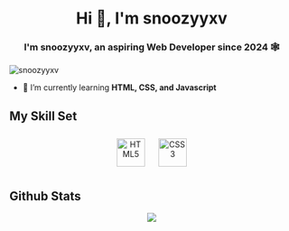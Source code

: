 <h1 align="center">Hi 👋, I'm snoozyyxv</h1>
<h3 align="center">I'm snoozyyxv, an aspiring Web Developer since 2024 🕸️</h3>

<p align="left"> <img src="https://komarev.com/ghpvc/?username=snoozyyxv&label=Profile%20views&color=0e75b6&style=flat" alt="snoozyyxv" /> </p>

- 🌱 I’m currently learning **HTML, CSS, and Javascript**

<p align="left">
</p>

## My Skill Set  

<div align="center">  
<a href="https://en.wikipedia.org/wiki/HTML5" target="_blank"><img style="margin: 10px" src="https://profilinator.rishav.dev/skills-assets/html5-original-wordmark.svg" alt="HTML5" height="50" /></a>  
<a href="https://www.w3schools.com/css/" target="_blank"><img style="margin: 10px" src="https://profilinator.rishav.dev/skills-assets/css3-original-wordmark.svg" alt="CSS3" height="50" /></a>  
</div>

## Github Stats  
<div align="center"><img src="https://github-readme-stats.vercel.app/api?username=snoozyyxv&show_icons=true&count_private=true&hide_border=true" align="center" /></div> 
